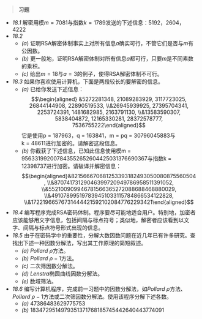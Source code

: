 >**习题**

- *18.1* 解密用模$m = 7081$与指数$k = 1789$发送的下述信息：$5192$，$2604$，$4222$
- *18.2*
	- *(a*) 证明RSA解密体制事实上对所有信息$a$确实可行，不管它们是否与$m$有公因数。
	- *(b)* 更一般地，证明RSA解密体制对所有信息$a$都可行，只要$m$是不同素数的乘积。
	- *(c)* 给出$m = 18$与$a = 3$的例子，使得RSA解密体制不可行。
- *18.3* 如果你喜欢使用计算机，下面是两段较长的要解密的信息。
	- *(a)* 已给你发送下述信息：$$\begin{aligned} &5272281348, 21089283929, 3117723025, 26844144908, 22890519533, \\&26945939925, 27395704341, 2253724391, 1481682985, 2163791130, \\&13583590307, 5838404872, 12165330281, 28372578777, 7536755222\end{aligned}$$它是使用p = 187963，q = 163841，m = pq = 30796045883与k = 48611进行加密的。请解密这段信息。
	- *(b)* 你截获了下述信息，已知此信息使用模m = 956331992007843552652604425031376690367与指数k = 12398737进行加密。请破译并解密信息：$$\begin{aligned}&821566670681253393182493050080875560504, \\&87074173129046399720949786958511391052, \\&552100909946781566365272088688468880029, \\&491078995197839451033115784866534122828, \\&172219665767314444215921020847762293421\end{aligned}$$
- *18.4* 编写程序完成RSA密码体制。程序要尽可能地适合用户。特别地，加密者应该能够用文字信息，包括间隔与标点符号；类似地，解密者应该看到以文字、间隔与标点符号形式出现的信息。
- *18.5* 由于在密码学中的重要性，分解大数因数问题在近几年已有许多研究。查找出下述一种因数分解法，写出其工作原理的简短叙述。
	- *(a)* $Pollard \ \rho$方法。
	- *(b)* $Pollard \ \rho - 1$方法。
	- *(c)* 二次筛因数分解法。
	- *(d)* $Lenstra$椭圆曲线因数分解法。
	- *(e)* 数域筛法。
- *18.6* 编写计算机程序，完成前一习题中的因数分解法，如$Pollard \ \rho$方法、 $Pollard \ \rho - 1$方法或二次筛因数分解法。使用该程序分解下述各数。
	- *(a)* $47386483629775753$
	- *(b)* $1834729514979351371768185745442640443774091$